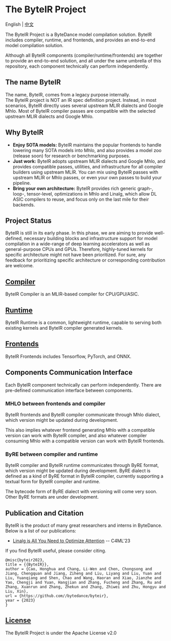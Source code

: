 # The ByteIR Project 

English | [中文](README-zh_cn.md)

The ByteIR Project is a ByteDance model compilation solution.
ByteIR includes compiler, runtime, and frontends, and provides an end-to-end model compilation solution.

Although all ByteIR components (compiler/runtime/frontends) are together to provide an end-to-end solution, and 
all under the same umbrella of this repository, 
each component technically can perform independently.

## The name ByteIR
The name, ByteIR, comes from a legacy purpose internally.   
The ByteIR project is NOT an IR spec definition project. 
Instead, in most scenarios, ByteIR directly uses several upstream MLIR dialects and Google Mhlo.
Most of ByteIR compiler passes are compatible with the selected upstream MLIR dialects and Google Mhlo.

## Why ByteIR
* **Enjoy SOTA models:**
ByteIR maintains the popular frontends to handle lowering many SOTA models into Mhlo, and also provides a model zoo (release soon) for research or benchmarking purposes. 
* **Just work:**
ByteIR adopts upstream MLIR dialects and Google Mhlo, and provides compatible passes, utilities, and infrastructure for all compiler builders using upstream MLIR. You can mix using ByteIR passes with upstream MLIR or Mhlo passes, or even your own passes to build your pipeline.  
* **Bring your own architecture:**
ByteIR provides rich generic graph-, loop-, tensor-level, optimizations in Mhlo and Linalg, which allow DL ASIC compilers to reuse, and focus only on the last mile for their backends.  

## Project Status
ByteIR is still in its early phase. 
In this phase, we are aiming to provide well-defined, necessary building blocks and infrastructure support for model compilation in a wide-range of deep learning accelerators as well as general-purpose CPUs and GPUs.
Therefore, highly-tuned kernels for specific architecture might not have been prioritized. 
For sure, any feedback for prioritizing specific architecture or corresponding contribution are welcome.

## [Compiler](compiler/README.md)

ByteIR Compiler is an MLIR-based compiler for CPU/GPU/ASIC.

## [Runtime](runtime/README.md)

ByteIR Runtime is a common, lightweight runtime, capable to serving both existing kernels and ByteIR compiler generated kernels.

## [Frontends](frontends/README.md)

ByteIR Frontends includes Tensorflow, PyTorch, and ONNX.


## Components Communication Interface
Each ByteIR component technically can perform independently.
There are pre-defined communication interface between components.

### MHLO between frontends and compiler
ByteIR frontends and ByteIR compiler communicate through Mhlo dialect, which version might be updated during development.

This also implies whatever frontend generating Mhlo with a compatible version can work with ByteIR compiler, and also whatever compiler consuming Mhlo with a compatible version can work with ByteIR frontends.

### ByRE between compiler and runtime

ByteIR compiler and ByteIR runtime communicates through ByRE format, which version might be updated during development.
ByRE dialect is defined as a kind of ByRE format in ByteIR compiler, 
currently supporting a textual form for ByteIR compiler and runtime.

The bytecode form of ByRE dialect with versioning will come very soon.
Other ByRE formats are under development.


## Publication and Citation

ByteIR is the product of many great researchers and interns in ByteDance. Below is a list of our publications:

* [Linalg is All You Need to Optimize Attention](compiler/paper/c4ml23_poster.pdf) -- C4ML'23


If you find ByteIR useful, please consider citing.
``` 
@misc{byteir2023,
title = {{ByteIR}},
author = {Cao, Honghua and Chang, Li-Wen and Chen, Chongsong and Jiang, Chengquan and Jiang, Ziheng and Liu, Liyang and Liu, Yuan and Liu, Yuanqiang and Shen, Chao and Wang, Haoran and Xiao, Jianzhe and Yao, Chengji and Yuan, Hangjian and Zhang, Fucheng and Zhang, Ru and Zhang, Xuanrun and Zhang, Zhekun and Zhang, Zhiwei and Zhu, Hongyu and Liu, Xin},
url = {https://github.com//bytedance/byteir},
year = {2023}
}
```

## [License](LICENSE)

The ByteIR Project is under the Apache License v2.0
